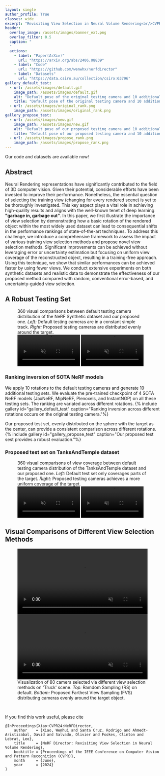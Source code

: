 ```yaml
---
layout: single
author_profile: True
classes: wide
excerpt: "Revisiting View Selection in Neural Volume Rendering<br/>CVPR 2024"
header:
  overlay_image: /assets/images/banner_ext.png
  overlay_filter: 0.5
  caption: "
  "
  actions:
    - label: "Paper(ArXiv)"
      url: "https://arxiv.org/abs/2406.08839"
    - label: "Code"
      url: "https://github.com/wenwhx/nerfdirector"
    - label: "Datasets"
      url: "https://data.csiro.au/collection/csiro:63796"
gallery_default_test:
  - url: /assets/images/default.gif
    image_path: /assets/images/default.gif
    alt: "Default pose of the original testing camera and 10 additional rotated versions"
    title: "Default pose of the original testing camera and 10 additional rotated versions"
  - url: /assets/images/original_rank.png
    image_path: /assets/images/original_rank.png
gallery_propose_test:
  - url: /assets/images/new.gif
    image_path: /assets/images/new.gif
    alt: "Default pose of our proposed testing camera and 10 additional rotated versions"
    title: "Default pose of our proposed testing camera and 10 additional rotated versions"
  - url: /assets/images/propose_rank.png
    image_path: /assets/images/propose_rank.png
---
```



Our code and datasets are available now!

## Abstract

Neural Rendering representations have significantly contributed to the field of 3D computer vision. Given their potential, considerable efforts have been invested to improve their performance. Nonetheless, the essential question of selecting the training view (changing for every rendered scene) is yet to be thoroughly investigated. This key aspect plays a vital role in achieving high-quality results and aligns with the well-known tenet of deep learning: **"garbage in, garbage out"**. In this paper, we first illustrate the importance of view selection by demonstrating how a basic rotation of the rendered object within the most widely used dataset can lead to consequential shifts in the performance rankings of state-of-the-art techniques. To address this challenge, we introduce a comprehensive framework to assess the impact of various training view selection methods and propose novel view selection methods. Significant improvements can be achieved without leveraging error or uncertainty estimation but focusing on uniform view coverage of the reconstructed object, resulting in a training-free approach. Using this technique, we show that similar performances can be achieved faster by using fewer views. We conduct extensive experiments on both synthetic datasets and realistic data to demonstrate the effectiveness of our proposed method compared with random, conventional error-based, and uncertainty-guided view selection.

## A Robust Testing Set

<figure>
  <figcaption>360 visual comparisons between default testing camera distribution of the NeRF Synthetic dataset and our proposed one. <em>Left:</em> Default testing cameras are in a constant simple track. <em>Right:</em> Proposed testing cameras are distributed evenly around the target.</figcaption>
  <div>
  <video id="blender" width="48%" autoplay loop muted controls>
    <source src="/nerfdirector/assets/images/out_classic.mp4" type="video/mp4">
  </video>

  <video id="blender" width="48%" autoplay loop muted controls>
    <source src="/nerfdirector/assets/images/out_new.mp4" type="video/mp4">
  </video>
  </div>
</figure>

### Ranking inversion of SOTA NeRF models
We apply 10 rotations to the default testing cameras and generate 10 additional testing sets. We evaluate the pre-trained checkpoint of 4 SOTA NeRF models (JaxNeRF, MipNeRF, Plenoxels, and InstantNGP) on all these testing sets. The ranking are variated across different rotations.
{% include gallery id="gallery_default_test" caption="Ranking inversion across different rotations occurs on the original testing camera."%}

Our proposed test set, evenly distributed on the sphere with the target as the center, can provide a consistent comparison across different rotations.
{% include gallery id="gallery_propose_test" caption="Our proposed test sest provides a robust evaluation."%}

### Proposed test set on TanksAndTemple dataset
<figure>
  <figcaption>360 visual comparisons of view coverage between default testing camera distribution of the TanksAndTemple dataset and our proposed one. <em>Left:</em> Default test set only coverages parts of the target. <em>Right:</em> Proposed testing cameras achieves a more uniform coverage of the target.</figcaption>
  <div>
  <video id="tnt" width="48%" autoplay loop muted controls>
    <source src="/nerfdirector/assets/images/m60_test.webm" type="video/webm">
  </video>

  <video id="tnt" width="48%" autoplay loop muted controls>
    <source src="/nerfdirector/assets/images/m60_ours.webm" type="video/webm">
  </video>
  </div>
</figure>

## Visual Comparisons of Different View Selection Methods

<figure>
  <div>
  <video id="v0" width="100%" autoplay loop muted controls>
    <source src="/nerfdirector/assets/images/truck_old.webm" type="video/webm">
  </video>

  <video id="v1" width="100%" autoplay loop muted controls>
    <source src="/nerfdirector/assets/images/truck_new.webm" type="video/webm">
  </video>
  </div>
  <figcaption>Visualization of 80 camera selected via different view selection methods on 'Truck' scene. <em>Top:</em> Ramdom Sampling (RS) on default. <em>Bottom:</em> Proposed Farthest View Sampling (FVS) distributing cameras evenly around the target object.</figcaption>
</figure>

<canvas id="test" width="400" height="400"></canvas>

<br/>

If you find this work useful, please cite
```
@InProceedings{Xiao:CVPR24:NeRFDirector,
    author    = {Xiao, Wenhui and Santa Cruz, Rodrigo and Ahmedt-Aristizabal, David and Salvado, Olivier and Fookes, Clinton and Lebrat, Leo},
    title     = {NeRF Director: Revisiting View Selection in Neural Volume Rendering},
    booktitle = {Proceedings of the IEEE Conference on Computer Vision and Pattern Recognition (CVPR)},
    month     = {June},
    year      = {2024}
}
```

